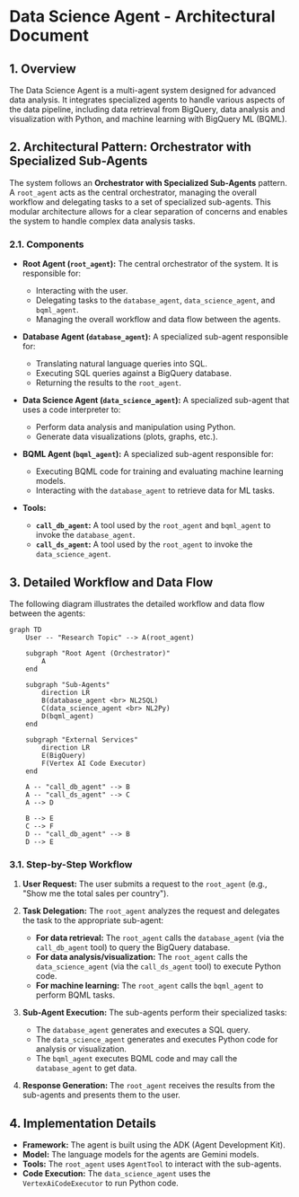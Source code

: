 # Data Science Agent - Architectural Document

## 1. Overview

The Data Science Agent is a multi-agent system designed for advanced data analysis. It integrates specialized agents to handle various aspects of the data pipeline, including data retrieval from BigQuery, data analysis and visualization with Python, and machine learning with BigQuery ML (BQML).

## 2. Architectural Pattern: Orchestrator with Specialized Sub-Agents

The system follows an **Orchestrator with Specialized Sub-Agents** pattern. A `root_agent` acts as the central orchestrator, managing the overall workflow and delegating tasks to a set of specialized sub-agents. This modular architecture allows for a clear separation of concerns and enables the system to handle complex data analysis tasks.

### 2.1. Components

*   **Root Agent (`root_agent`):** The central orchestrator of the system. It is responsible for:
    *   Interacting with the user.
    *   Delegating tasks to the `database_agent`, `data_science_agent`, and `bqml_agent`.
    *   Managing the overall workflow and data flow between the agents.

*   **Database Agent (`database_agent`):** A specialized sub-agent responsible for:
    *   Translating natural language queries into SQL.
    *   Executing SQL queries against a BigQuery database.
    *   Returning the results to the `root_agent`.

*   **Data Science Agent (`data_science_agent`):** A specialized sub-agent that uses a code interpreter to:
    *   Perform data analysis and manipulation using Python.
    *   Generate data visualizations (plots, graphs, etc.).

*   **BQML Agent (`bqml_agent`):** A specialized sub-agent responsible for:
    *   Executing BQML code for training and evaluating machine learning models.
    *   Interacting with the `database_agent` to retrieve data for ML tasks.

*   **Tools:**
    *   **`call_db_agent`:** A tool used by the `root_agent` and `bqml_agent` to invoke the `database_agent`.
    *   **`call_ds_agent`:** A tool used by the `root_agent` to invoke the `data_science_agent`.

## 3. Detailed Workflow and Data Flow

The following diagram illustrates the detailed workflow and data flow between the agents:

```mermaid
graph TD
    User -- "Research Topic" --> A(root_agent)

    subgraph "Root Agent (Orchestrator)"
        A
    end

    subgraph "Sub-Agents"
        direction LR
        B(database_agent <br> NL2SQL)
        C(data_science_agent <br> NL2Py)
        D(bqml_agent)
    end

    subgraph "External Services"
        direction LR
        E(BigQuery)
        F(Vertex AI Code Executor)
    end

    A -- "call_db_agent" --> B
    A -- "call_ds_agent" --> C
    A --> D

    B --> E
    C --> F
    D -- "call_db_agent" --> B
    D --> E
```

### 3.1. Step-by-Step Workflow

1.  **User Request:** The user submits a request to the `root_agent` (e.g., "Show me the total sales per country").

2.  **Task Delegation:** The `root_agent` analyzes the request and delegates the task to the appropriate sub-agent:
    *   **For data retrieval:** The `root_agent` calls the `database_agent` (via the `call_db_agent` tool) to query the BigQuery database.
    *   **For data analysis/visualization:** The `root_agent` calls the `data_science_agent` (via the `call_ds_agent` tool) to execute Python code.
    *   **For machine learning:** The `root_agent` calls the `bqml_agent` to perform BQML tasks.

3.  **Sub-Agent Execution:** The sub-agents perform their specialized tasks:
    *   The `database_agent` generates and executes a SQL query.
    *   The `data_science_agent` generates and executes Python code for analysis or visualization.
    *   The `bqml_agent` executes BQML code and may call the `database_agent` to get data.

4.  **Response Generation:** The `root_agent` receives the results from the sub-agents and presents them to the user.

## 4. Implementation Details

*   **Framework:** The agent is built using the ADK (Agent Development Kit).
*   **Model:** The language models for the agents are Gemini models.
*   **Tools:** The `root_agent` uses `AgentTool` to interact with the sub-agents.
*   **Code Execution:** The `data_science_agent` uses the `VertexAiCodeExecutor` to run Python code.
